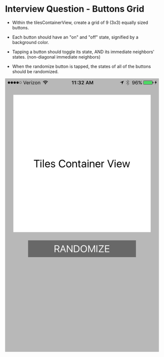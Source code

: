 # Interview Question - Buttons Grid

- Within the tilesContainerView, create a grid of 9 (3x3) equally sized buttons.
 
- Each button should have an "on" and "off" state, signified by a background color.
 
- Tapping a button should toggle its state, AND its immediate neighbors' states. (non-diagonal immediate neighbors)
 
- When the randomize button is tapped, the states of all of the buttons should be randomized.

![screenshot](/images/screenshot.png)
